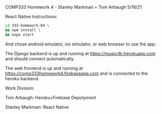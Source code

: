 COMP333 Homework 4 - Stanley Markman + Tom Arbaugh
5/18/21

React Native Instructions:

```bash
cd 333-homework-04 \
&& npm install \
&& expo start
```

And chose android emulator, ios simulator, or web browser to use the app.

The Django backend is up and running at https://musicr8r.herokuapp.com and should connect automatically.

The web frontend is up and running at https://comp333homework4.firebaseapp.com and is connected to the heroku backend.


Work Division:

Tom Arbaugh: Heroku+Firebase Depolyment

Stanley Markman: React Native
